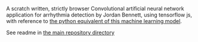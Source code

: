A scratch written, strictly browser Convolutional artificial neural network application for arrhythmia detection by Jordan Bennett, using tensorflow js, with reference to [the python equivalent of this machine learning model](https://github.com/JordanMicahBennett/Browser-Ai-Arrhythmia-Detection/tree/master/python-arrhythmia-detection).

See readme in [the main repository directory](https://github.com/JordanMicahBennett/Browser-Ai-Arrhythmia-Detection/)

